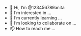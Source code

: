 - 👋 Hi, I’m @123456789anita
- 👀 I’m interested in ...
- 🌱 I’m currently learning ...
- 💞️ I’m looking to collaborate on ...
- 📫 How to reach me ...

<!---
123456789anita/123456789anita is a ✨ special ✨ repository because its `README.md` (this file) appears on your GitHub profile.
You can click the Preview link to take a look at your changes.
--->
